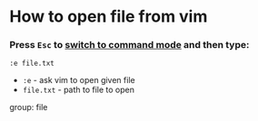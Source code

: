 # How to open file from vim

### Press `Esc` to [switch to command mode](/vim/how-to-switch-to-command-mode) and then type:

```text
:e file.txt
```

- `:e` - ask vim to open given file
- `file.txt` - path to file to open

group: file


